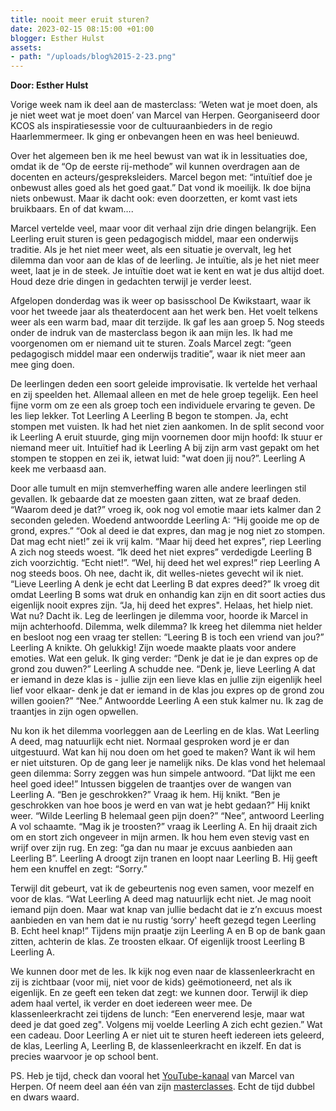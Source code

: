 ```yaml
---
title: nooit meer eruit sturen?
date: 2023-02-15 08:15:00 +01:00
blogger: Esther Hulst
assets:
- path: "/uploads/blog%2015-2-23.png"
---
```


**Door: Esther Hulst**

Vorige week nam ik deel aan de masterclass: ‘Weten wat je moet doen, als je niet weet wat je moet doen’ van Marcel van Herpen. Georganiseerd door KCOS als inspiratiesessie voor de cultuuraanbieders in de regio Haarlemmermeer. Ik ging er onbevangen heen en was heel benieuwd.

Over het algemeen ben ik me heel bewust van wat ik in lessituaties doe, omdat ik de “Op de eerste rij-methode” wil kunnen overdragen aan de docenten en acteurs/gespreksleiders. Marcel begon met: “intuïtief doe je onbewust alles goed als het goed gaat.” Dat vond ik moeilijk. Ik doe bijna niets onbewust. Maar ik dacht ook: even doorzetten, er komt vast iets bruikbaars. En of dat kwam…. 

Marcel vertelde veel, maar voor dit verhaal zijn drie dingen belangrijk. 
Een Leerling eruit sturen is geen pedagogisch middel, maar een onderwijs traditie. 
Als je het niet meer weet, als een situatie je overvalt, leg het dilemma dan voor aan de klas of de leerling. 
Je intuïtie, als je het niet meer weet, laat je in de steek. Je intuïtie doet wat ie kent en wat je dus altijd doet. 
Houd deze drie dingen in gedachten terwijl je verder leest.

Afgelopen donderdag was ik weer op basisschool De Kwikstaart, waar ik voor het tweede jaar als theaterdocent aan het werk ben. Het voelt telkens weer als een warm bad, maar dit terzijde. Ik gaf les aan groep 5. Nog steeds onder de indruk van de masterclass begon ik aan mijn les. Ik had me voorgenomen om er niemand uit te sturen. Zoals Marcel zegt: “geen pedagogisch middel maar een onderwijs traditie”, waar ik niet meer aan mee ging doen. 

De leerlingen deden een soort geleide improvisatie. Ik vertelde het verhaal en zij speelden het. Allemaal alleen en met de hele groep tegelijk. Een heel fijne vorm om ze een als groep toch een individuele ervaring te geven. De les liep lekker. Tot Leerling A Leerling B begon te stompen. Ja, echt stompen met vuisten. Ik had het niet zien aankomen. In de split second voor ik Leerling A eruit stuurde, ging mijn voornemen door mijn hoofd: Ik stuur er niemand meer uit. Intuïtief had ik Leerling A bij zijn arm vast gepakt om het stompen te stoppen en zei ik, ietwat luid: "wat doen jij nou?”. Leerling A keek me verbaasd aan.

Door alle tumult en mijn stemverheffing waren alle andere leerlingen stil gevallen. Ik gebaarde dat ze moesten gaan zitten, wat ze braaf deden. “Waarom deed je dat?” vroeg ik, ook nog vol emotie maar iets kalmer dan 2 seconden geleden. Woedend antwoordde Leerling A: “Hij gooide me op de grond, expres.” “Ook al deed ie dat expres, dan mag je nog niet zo stompen. Dat mag echt niet!” zei ik vrij kalm. “Maar hij deed het expres”, riep Leerling A zich nog steeds woest. “Ik deed het niet expres” verdedigde Leerling B zich voorzichtig. “Echt niet!”. “Wel, hij deed het wel expres!” riep Leerling A nog steeds boos. Oh nee, dacht ik, dit welles-nietes gevecht wil ik niet. “Lieve Leerling A denk je echt dat Leerling B dat expres deed?” Ik vroeg dit omdat Leerling B soms wat druk en onhandig kan zijn en dit soort acties dus eigenlijk nooit expres zijn. “Ja, hij deed het expres". Helaas, het hielp niet. Wat nu? Dacht ik. Leg de leerlingen je dilemma voor, hoorde ik Marcel in mijn achterhoofd. Dilemma, welk dilemma? Ik kreeg het dilemma niet helder en besloot nog een vraag ter stellen: “Leering B is toch een vriend van jou?” Leerling A knikte. Oh gelukkig! Zijn woede maakte plaats voor andere emoties. Wat een geluk. Ik ging verder: “Denk je dat ie je dan expres op de grond zou duwen?” Leerling A schudde nee. “Denk je, lieve Leerling A dat er iemand in deze klas is - jullie zijn een lieve klas en jullie zijn eigenlijk heel lief voor elkaar- denk je dat er iemand in de klas jou expres op de grond zou willen gooien?” “Nee.” Antwoordde Leerling A een stuk kalmer nu. Ik zag de traantjes in zijn ogen opwellen.

Nu kon ik het dilemma voorleggen aan de Leerling en de klas. Wat Leerling A deed, mag natuurlijk echt niet. Normaal gesproken word je er dan uitgestuurd. Wat kan hij nou doen om het goed te maken? Want ik wil hem er niet uitsturen. Op de gang leer je namelijk niks. De klas vond het helemaal geen dilemma: Sorry zeggen was hun simpele antwoord. “Dat lijkt me een heel goed idee!” Intussen biggelen de traantjes over de wangen van Leerling A. “Ben je geschrokken?” Vraag ik hem. Hij knikt. “Ben je geschrokken van hoe boos je werd en van wat je hebt gedaan?” Hij knikt weer. “Wilde Leerling B helemaal geen pijn doen?” “Nee”, antwoord Leerling A vol schaamte. “Mag ik je troosten?” vraag ik Leerling A. En hij draait zich om en stort zich ongeveer in mijn armen. Ik hou hem even stevig vast en wrijf over zijn rug. En zeg: “ga dan nu maar je excuus aanbieden aan Leerling B”. Leerling A droogt zijn tranen en loopt naar Leerling B. Hij geeft hem een knuffel en zegt: “Sorry.”

Terwijl dit gebeurt, vat ik de gebeurtenis nog even samen, voor mezelf en voor de klas. “Wat Leerling A deed mag natuurlijk echt niet. Je mag nooit iemand pijn doen. Maar wat knap van jullie bedacht dat ie z’n excuus moest aanbieden en van hem dat ie nu rustig ‘sorry' heeft gezegd tegen Leerling B. Echt heel knap!” Tijdens mijn praatje zijn Leerling A en B op de bank gaan zitten, achterin de klas. Ze troosten elkaar. Of eigenlijk troost Leerling B Leerling A.

We kunnen door met de les. Ik kijk nog even naar de klassenleerkracht en zij is zichtbaar (voor mij, niet voor de kids) geëmotioneerd, net als ik eigenlijk. En ze geeft een teken dat zegt: we kunnen door. Terwijl ik diep adem haal vertel, ik verder en doet iedereen weer mee. De klassenleerkracht zei tijdens de lunch: “Een enerverend lesje, maar wat deed je dat goed zeg". Volgens mij voelde Leerling A zich echt gezien.” Wat een cadeau. Door Leerling A er niet uit te sturen heeft iedereen iets geleerd, de klas, Leerling A, Leerling B, de klassenleerkracht en ikzelf.  En dat is precies waarvoor je op school bent.

PS. Heb je tijd, check dan vooral het [YouTube-kanaal](https://www.youtube.com/@MarcelvanHerpenpedagoog) van Marcel van Herpen. Of neem deel aan één van zijn [masterclasses](https://centrumpedagogischcontact.nl). Echt de tijd dubbel en dwars waard.